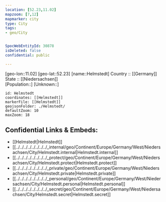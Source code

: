 ```yaml
---
location: [52.23,11.02] 
mapzoom: [7,12] 
mapmarker: city 
type: City
tags:
- geo/City


SpocWebEntityId: 30878
isDeleted: false
confidential: public

---
```

[geo-lon::11.02] 
[geo-lat::52.23] 
[name::Helmstedt] 
Country :: [[Germany]]  
State :: [[Niedersachsen]]  
[Population::] 
[Unknown::] 


```leaflet
id: Helmstedt
coordinates: [[Helmstedt]] 
markerFile: [[Helmstedt]] 
geojsonFolder: ./Helmstedt/
defaultZoom: 10 
maxZoom: 18
```


## Confidential Links & Embeds: 
- [[Helmstedt|Helmstedt]]  
- [[../../../../../../../../_internal/geo/Continent/Europe/Germany/West/Niedersachsen/City/Helmstedt.internal|Helmstedt.internal]] 
- [[../../../../../../../../_protect/geo/Continent/Europe/Germany/West/Niedersachsen/City/Helmstedt.protect|Helmstedt.protect]] 
- [[../../../../../../../../_private/geo/Continent/Europe/Germany/West/Niedersachsen/City/Helmstedt.private|Helmstedt.private]] 
- [[../../../../../../../../_personal/geo/Continent/Europe/Germany/West/Niedersachsen/City/Helmstedt.personal|Helmstedt.personal]] 
- [[../../../../../../../../_secret/geo/Continent/Europe/Germany/West/Niedersachsen/City/Helmstedt.secret|Helmstedt.secret]] 
